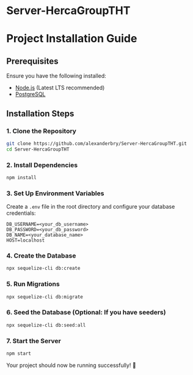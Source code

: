 # Server-HercaGroupTHT

# Project Installation Guide

## Prerequisites
Ensure you have the following installed:
- [Node.js](https://nodejs.org/) (Latest LTS recommended)
- [PostgreSQL](https://www.postgresql.org/)

## Installation Steps

### 1. Clone the Repository
```sh
git clone https://github.com/alexanderbry/Server-HercaGroupTHT.git
cd Server-HercaGroupTHT
```

### 2. Install Dependencies
```sh
npm install
```

### 3. Set Up Environment Variables
Create a `.env` file in the root directory and configure your database credentials:
```env
DB_USERNAME=<your_db_username>
DB_PASSWORD=<your_db_password>
DB_NAME=<your_database_name>
HOST=localhost
```

### 4. Create the Database
```sh
npx sequelize-cli db:create
```

### 5. Run Migrations
```sh
npx sequelize-cli db:migrate
```

### 6. Seed the Database (Optional: If you have seeders)
```sh
npx sequelize-cli db:seed:all
```

### 7. Start the Server
```sh
npm start
```

Your project should now be running successfully! 🚀

